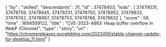 {
  "by" : "skilled",
  "descendants" : 31,
  "id" : 37478403,
  "kids" : [ 37479031, 37478759, 37478945, 37479231, 37478750, 37478952, 37478832, 37478742, 37478987, 37478753, 37478766, 37478632 ],
  "score" : 59,
  "time" : 1694509122,
  "title" : "CVE-2023-4863: Heap buffer overflow in WebP (Chrome)",
  "type" : "story",
  "url" : "https://chromereleases.googleblog.com/2023/09/stable-channel-update-for-desktop_11.html"
}
